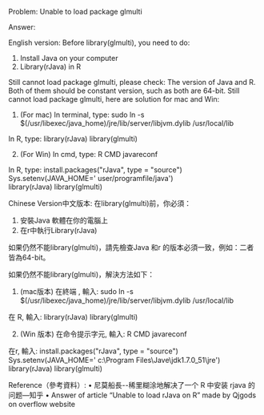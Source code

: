 Problem: Unable to load package glmulti 

Answer:

English version:
Before library(glmulti), you need to do:
1.	Install Java on your computer
2.	Library(rJava) in R

Still cannot load package glmulti, please check:
The version of Java and R. Both of them should be constant version, such as both are 64-bit.
Still cannot load package glmulti, here are solution for mac and Win:


1.	(For mac)
In terminal, type:
sudo ln -s $(/usr/libexec/java_home)/jre/lib/server/libjvm.dylib /usr/local/lib 

In R, type: 
library(rJava)
library(glmulti)


2.	(For Win)
In cmd, type:
R CMD javareconf

In R, type:
install.packages("rJava", type = "source")
Sys.setenv(JAVA_HOME=' user/programfile/java')    
library(rJava)
library(glmulti)

Chinese Version中文版本:
在library(glmulti)前，你必須：
1.	安裝Java 軟體在你的電腦上
2.	在r中執行Library(rJava) 

如果仍然不能library(glmulti)，請先檢查Java 和r 的版本必須一致，例如：二者皆為64-bit。 

如果仍然不能library(glmulti)，解決方法如下：


1.	 (mac版本)
在終端 , 輸入:
sudo ln -s $(/usr/libexec/java_home)/jre/lib/server/libjvm.dylib /usr/local/lib 

在 R, 輸入: 
library(rJava)
library(glmulti)


2.	(Win 版本)
在命令提示字元, 輸入:
R CMD javareconf

在r, 輸入:
install.packages("rJava", type = "source")
Sys.setenv(JAVA_HOME=' c:\\Program Files\\Jave\\jdk1.7.0_51\\jre')    
library(rJava)
library(glmulti)


Reference（參考資料）:
•	尼莫船長--稀里糊涂地解决了一个 R 中安装 rjava 的问题—知乎
•	Answer of article “Unable to load rJava on R” made by Qjgods  on overflow website


